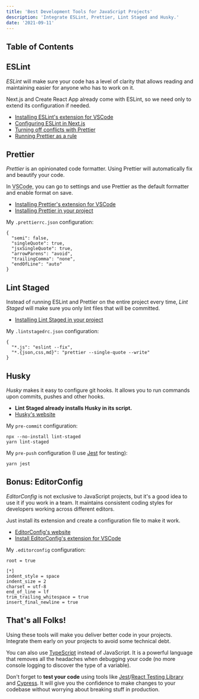 ```yaml
---
title: 'Best Development Tools for JavaScript Projects'
description: 'Integrate ESLint, Prettier, Lint Staged and Husky.'
date: '2021-09-11'
---
```


## Table of Contents

## ESLint

<dfn>ESLint</dfn> will make sure your code has a level of clarity that allows reading and maintaining easier for anyone who has to work on it.

Next.js and Create React App already come with ESLint, so we need only to extend its configuration if needed.

- [Installing ESLint's extension for VSCode](https://marketplace.visualstudio.com/items?itemName=dbaeumer.vscode-eslint)
- [Configuring ESLint in Next.js](https://nextjs.org/docs/basic-features/eslint)
- [Turning off conflicts with Prettier](https://github.com/prettier/eslint-config-prettier)
- [Running Prettier as a rule](https://github.com/prettier/eslint-plugin-prettier)

## Prettier

<dfn>Prettier</dfn> is an opinionated code formatter. Using Prettier will automatically fix and beautify your code.

In <abbr title="Visual Studio Code">VSCode</abbr>, you can go to settings and use Prettier as the default formatter and enable format on save.

- [Installing Prettier's extension for VSCode](https://marketplace.visualstudio.com/items?itemName=esbenp.prettier-vscode)
- [Installing Prettier in your project](https://prettier.io/docs/en/install.html)

My `.prettierrc.json` configuration:

```json[class="line-numbers"]
{
  "semi": false,
  "singleQuote": true,
  "jsxSingleQuote": true,
  "arrowParens": "avoid",
  "trailingComma": "none",
  "endOfLine": "auto"
}
```

## Lint Staged

Instead of running ESLint and Prettier on the entire project every time, <dfn>Lint Staged</dfn> will make sure you only lint files that will be committed.

- [Installing Lint Staged in your project](https://github.com/okonet/lint-staged)

My `.lintstagedrc.json` configuration:

```json[class="line-numbers"]
{
  "*.js": "eslint --fix",
  "*.{json,css,md}": "prettier --single-quote --write"
}
```

## Husky

<dfn>Husky</dfn> makes it easy to configure git hooks. It allows you to run commands upon commits, pushes and other hooks.

- **Lint Staged already installs Husky in its script.**
- [Husky's website](https://typicode.github.io/husky/#/)

My `pre-commit` configuration:

```json[class="line-numbers"]
npx --no-install lint-staged
yarn lint-staged
```

My `pre-push` configuration (I use [Jest](https://jestjs.io/) for testing):

```json[class="line-numbers"]
yarn jest
```

## Bonus: EditorConfig

<dfn>EditorConfig</dfn> is not exclusive to JavaScript projects, but it's a good idea to use it if you work in a team. It maintains consistent coding styles for developers working across different editors.

Just install its extension and create a configuration file to make it work.

- [EditorConfig's website](https://editorconfig.org/)
- [Install EditorConfig's extension for VSCode](https://marketplace.visualstudio.com/items?itemName=EditorConfig.EditorConfig)

My `.editorconfig` configuration:

```json[class="line-numbers"]
root = true

[*]
indent_style = space
indent_size = 2
charset = utf-8
end_of_line = lf
trim_trailing_whitespace = true
insert_final_newline = true
```

## That's all Folks!

Using these tools will make you deliver better code in your projects. Integrate them early on your projects to avoid some technical debt.

You can also use [TypeScript](https://www.typescriptlang.org/) instead of JavaScript. It is a powerful language that removes all the headaches when debugging your code (no more console logging to discover the type of a variable).

Don't forget to **test your code** using tools like [Jest](https://jestjs.io/)/[React Testing Library](https://testing-library.com/) and [Cypress](https://www.cypress.io/). It will give you the confidence to make changes to your codebase without worrying about breaking stuff in production.
